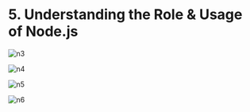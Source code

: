 # 5. Understanding the Role & Usage of Node.js

![n3](https://user-images.githubusercontent.com/50626798/232585977-84c6fb63-4552-4a7f-8546-921dee89c3fd.png)

![n4](https://user-images.githubusercontent.com/50626798/232585986-2b99c2e6-4506-4862-999b-9c9a7a8033eb.png)

![n5](https://user-images.githubusercontent.com/50626798/232585991-c2d162a1-dbeb-4346-86c9-50fca1348dc8.png)

![n6](https://user-images.githubusercontent.com/50626798/232585994-453f0faf-3ed8-4c49-ab4d-8fb2d27365d2.png)

